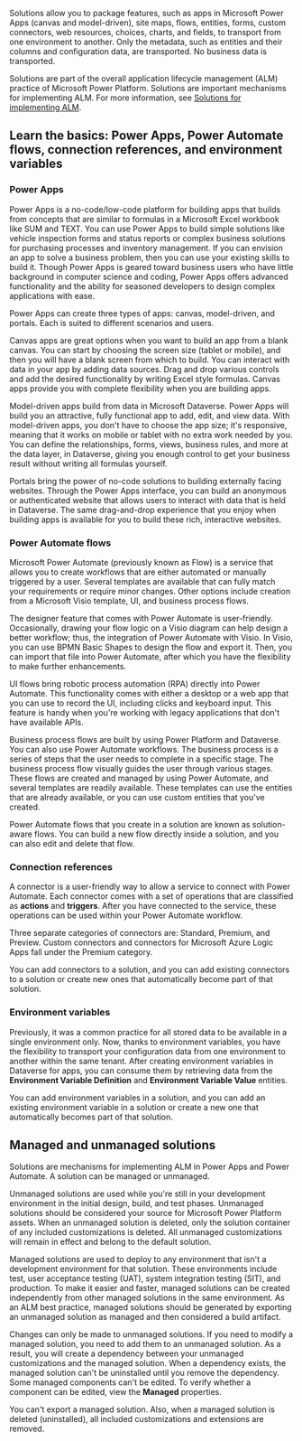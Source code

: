 Solutions allow you to package features, such as apps in Microsoft Power Apps (canvas and model-driven), site maps, flows, entities, forms, custom connectors, web resources, choices, charts, and fields, to transport from one environment to another. Only the metadata, such as entities and their columns and configuration data, are transported. No business data is transported.

Solutions are part of the overall application lifecycle management (ALM) practice of Microsoft Power Platform. Solutions are important mechanisms for implementing ALM. For more information, see [Solutions for implementing ALM](https://docs.microsoft.com/power-platform/alm/overview-alm/?azure-portal=true).

## Learn the basics: Power Apps, Power Automate flows, connection references, and environment variables

### Power Apps

Power Apps is a no-code/low-code platform for building apps that builds from concepts that are similar to formulas in a Microsoft Excel workbook like SUM and TEXT. You can use Power Apps to build simple solutions like vehicle inspection forms and status reports or complex business solutions for purchasing processes and inventory management. If you can envision an app to solve a business problem, then you can use your existing skills to build it. Though Power Apps is geared toward business users who have little background in computer science and coding, Power Apps offers advanced functionality and the ability for seasoned developers to design complex applications with ease.

Power Apps can create three types of apps: canvas, model-driven, and portals. Each is suited to different scenarios and users.

Canvas apps are great options when you want to build an app from a blank canvas. You can start by choosing the screen size (tablet or mobile), and then you will have a blank screen from which to build. You can interact with data in your app by adding data sources. Drag and drop various controls and add the desired functionality by writing Excel style formulas. Canvas apps provide you with complete flexibility when you are building apps.

Model-driven apps build from data in Microsoft Dataverse. Power Apps will build you an attractive, fully functional app to add, edit, and view data. With model-driven apps, you don't have to choose the app size; it's responsive, meaning that it works on mobile or tablet with no extra work needed by you. You can define the relationships, forms, views, business rules, and more at the data layer, in Dataverse, giving you enough control to get your business result without writing all formulas yourself.

Portals bring the power of no-code solutions to building externally facing websites. Through the Power Apps interface, you can build an anonymous or authenticated website that allows users to interact with data that is held in Dataverse. The same drag-and-drop experience that you enjoy when building apps is available for you to build these rich, interactive websites.

### Power Automate flows

Microsoft Power Automate (previously known as Flow) is a service that allows you to create workflows that are either automated or manually triggered by a user. Several templates are available that can fully match your requirements or require minor changes. Other options include creation from a Microsoft Visio template, UI, and business process flows.

The designer feature that comes with Power Automate is user-friendly. Occasionally, drawing your flow logic on a Visio diagram can help design a better workflow; thus, the integration of Power Automate with Visio. In Visio, you can use BPMN Basic Shapes to design the flow and export it. Then, you can import that file into Power Automate, after which you have the flexibility to make further enhancements.

UI flows bring robotic process automation (RPA) directly into Power Automate. This functionality comes with either a desktop or a web app that you can use to record the UI, including clicks and keyboard input. This feature is handy when you're working with legacy applications that don't have available APIs.

Business process flows are built by using Power Platform and Dataverse. You can also use Power Automate workflows. The business process is a series of steps that the user needs to complete in a specific stage. The business process flow visually guides the user through various stages. These flows are created and managed by using Power Automate, and several templates are readily available. These templates can use the entities that are already available, or you can use custom entities that you've created.

Power Automate flows that you create in a solution are known as solution-aware flows. You can build a new flow directly inside a solution, and you can also edit and delete that flow.  

### Connection references

A connector is a user-friendly way to allow a service to connect with Power Automate. Each connector comes with a set of operations that are classified as **actions** and **triggers**. After you have connected to the service, these operations can be used within your Power Automate workflow.

Three separate categories of connectors are: Standard, Premium, and Preview. Custom connectors and connectors for Microsoft Azure Logic Apps fall under the Premium category.

You can add connectors to a solution, and you can add existing connectors to a solution or create new ones that automatically become part of that solution.

### Environment variables

Previously, it was a common practice for all stored data to be available in a single environment only. Now, thanks to environment variables, you have the flexibility to transport your configuration data from one environment to another within the same tenant. After creating environment variables in Dataverse for apps, you can consume them by retrieving data from the **Environment Variable Definition** and **Environment Variable Value** entities.

You can add environment variables in a solution, and you can add an existing environment variable in a solution or create a new one that automatically becomes part of that solution.

## Managed and unmanaged solutions

Solutions are mechanisms for implementing ALM in Power Apps and Power Automate. A solution can be managed or unmanaged.

Unmanaged solutions are used while you're still in your development environment in the initial design, build, and test phases. Unmanaged solutions should be considered your source for Microsoft Power Platform assets. When an unmanaged solution is deleted, only the solution container of any included customizations is deleted. All unmanaged customizations will remain in effect and belong to the default solution.

Managed solutions are used to deploy to any environment that isn't a development environment for that solution. These environments include test, user acceptance testing (UAT), system integration testing (SIT), and production. To make it easier and faster, managed solutions can be created independently from other managed solutions in the same environment. As an ALM best practice, managed solutions should be generated by exporting an unmanaged solution as managed and then considered a build artifact.

Changes can only be made to unmanaged solutions. If you need to modify a managed solution, you need to add them to an unmanaged solution. As a result, you will create a dependency between your unmanaged customizations and the managed solution. When a dependency exists, the managed solution can't be uninstalled until you remove the dependency.
Some managed components can't be edited. To verify whether a component can be edited, view the **Managed** properties.

You can't export a managed solution. Also, when a managed solution is deleted (uninstalled), all included customizations and extensions are removed.
